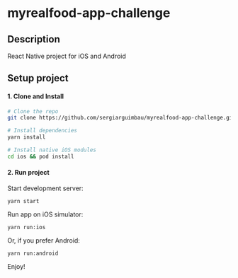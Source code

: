 # myrealfood-app-challenge

## Description

React Native project for iOS and Android

## Setup project

#### 1. Clone and Install

```bash
# Clone the repo
git clone https://github.com/sergiarguimbau/myrealfood-app-challenge.git

# Install dependencies
yarn install

# Install native iOS modules
cd ios && pod install
```

#### 2. Run project

Start development server:
```
yarn start
```

Run app on iOS simulator:
```
yarn run:ios
```

Or, if you prefer Android:
```
yarn run:android
```

Enjoy!
